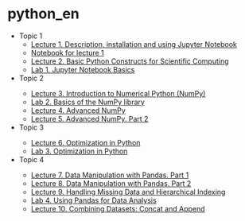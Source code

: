 # python_en
<ul>
  <li>Topic 1 
  <ul>
     <li> <a href= "https://github.com/svniko/python_en/blob/master/Lecture_1_en.pdf">Lecture 1. Description, installation and using Jupyter Notebook</a></li>
     <li> <a href= "https://github.com/svniko/python_en/blob/master/Lecture_1_en_.ipynb">Notebook for lecture 1</a></li>
     <li> <a href= "https://github.com/svniko/python_en/blob/master/Lecture_2.ipynb">Lecture 2. Basic Python Constructs for Scientific Computing</a></li>
     <li> <a href= "https://github.com/svniko/python_en/blob/master/Lab_1_en.pdf">Lab 1. Jupyter Notebook Basics</a></li>
     </ul>
   <li>Topic 2  </li>
       <ul>
     <li><a href= "https://github.com/svniko/python_en/blob/master/Lecture_3_.ipynb">Lecture 3. Introduction to Numerical Python (NumPy)</a></li>
     <li><a href="https://github.com/svniko/python_en/blob/master/Lab_2_en_.pdf">Lab 2. Basics of the NumPy library</a></li>
     <li><a href="https://github.com/svniko/python_en/blob/master/Lecture_4.ipynb">Lecture 4. Advanced NumPy</a></li>
      <li><a href="https://github.com/svniko/python_en/blob/master/Lecture%205_.ipynb">Lecture 5. Advanced NumPy. Part 2</a></li>
         </ul>
    <li>Topic 3  </li>
  <ul>
 <li><a href="https://github.com/svniko/python_en/blob/master/Lecture_6.pdf">Lecture 6. Optimization in Python</a></li>
  <li><a href="https://github.com/svniko/python_en/blob/master/Lab_3_en.pdf">Lab 3. Optimization in Python</a></li>
  </ul>

<li>Topic 4  </li>
  <ul>
 <li><a href="https://github.com/svniko/python_en/blob/master/Lecture_7.ipynb">Lecture 7. Data Manipulation with Pandas. Part 1</a></li>
 <li><a href="https://github.com/svniko/python_en/blob/master/Lecture_8_Git.ipynb">Lecture 8. Data Manipulation with Pandas. Part 2</a></li>
  <li><a href="https://github.com/svniko/python_en/blob/master/Lecture%209_en.ipynb">Lecture 9. Handling Missing Data and Hierarchical Indexing</a></li>
  <li><a href="https://github.com/svniko/python_en/blob/master/Lab_4_en.pdf">Lab 4. Using Pandas for Data Analysis</a></li>
 <li><a href="https://github.com/svniko/python_en/blob/master/Lecture_10_.ipynb">Lecture 10. Combining Datasets: Concat and Append</a></li>
  
  </ul>
</ul>
